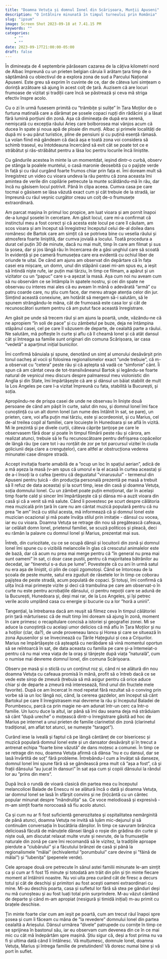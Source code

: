 ```yaml
---
title: "Doamna Vetuța și domnul Ionel din Scărișoara, Munții Apuseni"
description: "O întâlnire minunată în timpul turneului prin România"
slug: "ipsum"
image: Screen Shot 2023-09-18 at 7.41.15 PM
keywords: ""
categories: 
    - ""
    - ""
date: 2023-09-17T21:00:00-05:00
draft: false
---
```


În dimineața de 4 septembrie părăseam cazarea de la câțiva kilometri nord de Albac împreună cu un prieten belgian căruia îi arătam țara timp de o săptămână cu obiectivul de a explora zona de sud a Parcului Național Apuseni. Este greu să exprim în cuvinte de ce, dar de câteva luni simțeam o dorință arzătoare să ajung în acest colț de țară. Auzisem că are locuri frumoase de vizitat și tradiții care încă se păstrează și ceva mă striga efectiv înspre acolo. 

Cu o zi în urmă fusesem primită cu “trâmbițe și sulițe” în Țara Moților de o furtuna matinală care a dărâmat pe șosele copaci rupți din rădăcini și a lăsat fără lumină porțiuni din zonă. Așa că dimineața de după era serenă, nemișcată cu excepția râului Arieș care bolborosea mai vânjos acum că ducea în spate și noua apă de ploaie din munți. Albac și primele localități de după mi s-au părut turistice, pline de pensiuni și cu puțină esență rămasă. La volan fiind mă gândeam că dacă așa e toată zona voi considera să schimb traseul, eu întotdeauna încercând să evit cât se poate tot ce e străbătut și râs-străbătut pentru a lăsa loc pentru locurile încă liniștite.

Cu gândurile acestea în minte la un momentdat, ieșind dintr-o curbă, observ pe stânga la poalele muntelui, o casă maronie deosebită cu o pajiște verde în față și cu râul curgând foarte frumos chiar prin fața ei. Îmi doream mult să înregistrez un video cu vioara undeva la râu pentru că zona aceasta îmi amintea de verile din copilărie petrecute la munte scăldându-mă în râu, dar încă nu găsisem locul potrivit. Până în clipa aceea. Cumva casa pe care tocmai o găsisem se lăsa văzută exact cum și cât trebuie de la stradă, iar împreună cu râul veșnic curgător creau un colț de-o frumusețe extraordinară.

Am parcat mașina în primul loc propice, am luat vioara și am pornit înapoi de-a lungul șoselei în cercetare. Am găsit locul, care mi-a confirmat că instinctul meu a fost corect și că acesta este locul pe care îl căutam, am scos vioara și am început să înregistrez începutul celui de-al doilea dans românesc de Bartok care am simțit că se potrivea bine cu veselia râului și atmosfera foarte liniștită, dar cumva jovială a locului. Toată procedura a durat cel puțin 30 de minute, dacă nu mai mult, timp în care am filmat și sus la șosea, dar și jos lângă râu în încercarea de a găsi unghiul care să scoată în evidență și pe cameră frumusețea care era evidentă cu ochiul liber de oriunde te uitai. De când am ajuns am observat din depărtare că în fața casei era mișcare, un domn, unul din stăpânii casei mi-am spus eu, a ieșit să întindă niște rufe, iar puțin mai târziu, în timp ce filmam, a apărut și un vizitator cu un “papuc” care s-a așezat la masă. Așa cum noi nu aveam cum să nu observăm ce se întâmpla în spatele nostru, și cei din spate ne observau cu interes mai ales că eu aveam în mână o adevărată “armă” cu patru coarde care, nu știu cum face, dar mereu atrage atenția celor din jur. Simțind această conexiune, am hotărât să mergem să-i salutăm, să le spunem strângându-le mâna, cât de frumoasă este casa lor și cât de recunoscători suntem pentru că am putut face această înregistrare.

Am găsit pe unde să trecem râul și am ajuns la poartă, unde, văzându-ne că ne apropiem “în soli de pace” și cu zâmbetul pe buze, deja ne întâmpina stăpânul casei, cel pe care îl văzusem de departe, de cealaltă parte a râului. Ne salutăm, mă poftește în curte și aflu că îl cheamă Ionel și că atât dansul cât și întreaga sa familie sunt originari din comuna Scărișoara, iar casa “vedetă” a aparținut inițial bunicilor.

Îmi confirmă bănuiala și spune, denotând un simț al umorului desăvârșit prin tonul oacheș al vocii și folosirea regionalismelor exact ”unde trebuie”, că m-a observat cu “cetera” peste râu și că aștepta să vadă ce “simfonie” cânt. Îi spun că am cântat ceva de tot-transilvăneanul Bartok și legându-se foarte natural de veșnicul meu discurs despre palmaresul meu violonistic din Anglia și din State, îmi împărtășește că are și dânsul un băiat stabilit de mult la Los Angeles pe care l-a vizitat împreună cu fata, stabilită la București, și soția.

Apropiindu-ne de prispa casei de unde ne observau în liniște două persoane de când am pășit în curte, salut din nou, și domnul Ionel îmi face cunoștință cu un alt domn Ionel (un nume des întâlnit în sat, se pare), un prieten, care, voi afla puțin mai târziu, este și acordeonist, și cu Marius, cel de-al treilea copil al familiei, care locuiește în Hunedoara și se află în vizită. Mi le prezintă și pe divele curții, câteva căprițe țanțoșe pe care le observasem fără doar și poate în timpul filmării peste râu și cărora, am realizat atunci, trebuie să le fiu recunoscătoare pentru defrișarea copăceilor de lângă râu (pe care tot i-au ronțăit de zor pe tot parcursul vizitei în ciuda goliciunii deja clare a crenguțelor), care altfel ar obstrucționa vederea minunatei case dinspre stradă.

Accept invitația foarte amabilă de a ”ocup un loc în spațiul aerian”, adică de a mă așeza la masă (v-am spus că umorul e la el acasă în curtea aceasta) și de a-i însoți la o cafea (pentru că degustatul ”vinarusului” - termenul din Apuseni pentru țuică - din producția personală prezentă pe masă a trebuit să îl refuz de data aceasta) și la scurt timp, iese din casă și doamna Vetuța, soția domnului Ionel. Cu un zâmbet poate puțin emoționat, dar în același timp foarte cald și sincer îmi împărtășește că și dânsa mi-a auzit vioara din casă și că a venit să mă salute. Când îi povestesc pe scurt despre călătoria mea muzicală prin țară în care nu am cântat muzică populară pentru că nu prea ”le am” încă cu stilul acesta, mă informează că și domnul Ionel este muzician ocazional și mă poate învăța stilul prin imitație - dânsul cu vocea, iar eu cu vioara. Doamna Vetuța se retrage din nou să pregătească cafeaua, iar celălalt domn Ionel, prietenul familiei, se scuză politicos și pleacă, deci eu rămân la palavre cu domnul Ionel și Marius, prezentat mai sus. 

Întreb, din curiozitate, cu ce se ocupă dânșii și locuitorii din zonă și domnul Ionel îmi spune cu o vizibilă melancolie în glas că crescutul animalelor este de bază, dar că acum nu prea mai merge pentru că ”în general nu prea mai sunt oameni” în sat, ci doar case pustii, pentru că majoritatea bătrânilor au decedat, iar ”tineretul s-a dus pe lume”. Povestește că cu ani în urmă satul nu era așa de liniștit, ci plin de copii zgomotoși. Când se întorceau de la școala de peste munte, satul era zguduit de râsetele lor în timp ce coborau pajiștea de peste stradă, acum populată de copaci. Și totuși, îmi confirmă că ulița încă mai primește vizite și deci că trambulina pe care am observat-o în curte nu este pentru acrobațiile dânsului, ci pentru nepoții care se adună de la București, Hunedoara și, deși mai rar, de la Los Angeles, și își petrec verile acolo umplând casa cu energie și bucurie cu a lor ”horă a unirii”.

Tangențial, la întrebarea dacă am reușit să filmez ceva în timpul călătoriei prin țară mărturisesc că de mult timp îmi doream să ajung în zonă, moment în care primesc o recapitulare concisă a istoriei și geografiei zonei. Mi se aduce la cunoștință cu același umor delicios că mă aflu în Țara Moților și nu a hoților (clar, da?), de unde proveneau Iancu și Horea și care se situează în zona Apusenilor și se învecinează cu Țările Hațegului și cea a Crișurilor. Marius ne împărtășește că așteaptă cu nerăbdare să vină momentul oportun să se reîntoarcă în sat, de data aceasta cu familia pe care și-a întemeiat-o pentru că nu mai vrea viața de la oraș și tânjește după viața ”naturală”, cum o numise mai devreme domnul Ionel, din comuna Scărișoara.

Observ pe masă și o sticlă cu un conținut roz și, când ni se alătură din nou doamna Vetuța cu cafeaua promisă în mână, profit să o întreb dacă ce se vede este sirop de zmeură (trebuia să mă asigur pentru că orice aduce chiar și de departe a zmeură mă interesează, fiind unul din fructele mele favorite). După ce am încercat în mod repetat fără rezultat să o conving prin vorbe să ia un loc lângă noi, când, la cererea gazdelor, am început să cânt Bartokul pe care îl înregistrasem mai devreme la râu și începutul Baladei de Porumbescu, parcă ca prin magie ne-am adunat într-un cerc ca într-o familie. Un lucru duce la altul, iar până să îmi dau seama deja mă străduiam să cânt ”după ureche” o moțească dintr-o înregistrare găsită ad hoc de Marius pe internet a unui prieten de familie clarinetist din zonă (clarinetul tradițional, am aflat tot atunci, se numește ”taragot”). 

Curând iese la iveală și faptul că pe lângă cântăreț de cor bisericesc și muzică populară domnul Ionel este și un dansator desăvârșit și în trecut a antrenat echipa ”foarte bine văzută” de dans moțesc a comunei. În timp ce se retrage din nou, doamna Vetuța afirmă că dânsa ”nu e cu dansul, dar se lasă învârtită de soț” fără probleme. Întrebându-l cum a învățat să danseze, domnul Ionel îmi spune fără să se gândească prea mult că ”așa a fost”, că și frații dânsului ”au jucat în dansuri” în sat așa cum și copiii dânsului la rândul lor au ”prins din mers”.

După încă o rundă de vioară clasică din partea mea cu începutul melancolicei Balade de Enescu ni se alătură încă o dată și doamna Vetuța, iar domnul Ionel se lasă în sfârșit convins și ne (în)cântă cu un cântec popular minunat despre ”mândrulița” sa. Ce voce melodioasă și expresivă - m-am simțit foarte norocoasă să fiu acolo atunci.

Ca și cum nu ar fi fost suficientă generozitatea și ospitalitatea nemărginită de până atunci, doamna Vetuța ne invită să luăm mic-dejunul și să continuăm conversația în bucătăria dânșilor. În timp ce savuram brânzica delicioasă făcută de mânuțele dânsei lângă o roșie din grădina din curte și niște ouă, am discutat relaxat multe vrute și nevrute, de la frumusețile naturale din zonă pe care îmi recomandă să le vizitez, la tradițiile aproape pierdute a ”ciubărului” și a făcutului brânzei de casă și până la regionalismele ”mălai” (echivalentul ”porumbului” care devine și ”făină de mălai”) și ”lubenița” (pepenele verde).

Cele aproape două ore petrecute în sânul astei familii minunate le-am simțit ca și cum ar fi fost 15 minute și totodată am trăit din plin și țin minte fiecare moment al întâlnirii noastre. Nu voi uita prea curând cât de firesc a decurs totul și cât de deschiși și primitori au fost acești oameni extraordinari cu mine. Mi-au deschis poarta, casa și sufletul lor fără să stea pe gânduri deși nu mă cunoșteau și au fost luați total prin surprindere. M-au văzut cântând de departe și când m-am apropiat (nesigură și timidă inițial) m-au primit cu brațele deschise. 

Țin minte foarte clar cum am ieșit pe poartă, cum am trecut râul înapoi spre șosea și cum îi făceam cu mâna de ”la revedere” domnului Ionel din partea cealaltă a Arieșului. Dânsul urmărea ”divele” patrupede cu cornițe în timp ce se sprijinea în bastonul său, iar eu observam cum devenea din ce în ce mai mic cu cât mă îndepărtăm spre mașină. Știu sigur că, deși a fost prima nu va fi și ultima dată când îi întâlnesc. Vă mulțumesc, domnule Ionel, doamna Vetuța, Marius și întrega familie de pretutindeni! Vă doresc numai bine și vă port în suflet.

